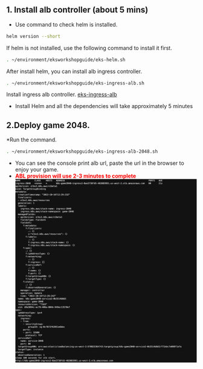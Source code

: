 ## 1. Install alb controller (about 5 mins)
* Use command to check helm is installed.
```bash
helm version --short
```
If helm is not installed, use the following command to install it first.
```bash
. ~/environment/eksworkshopguide/eks-helm.sh
```
After install helm, you can install alb ingress controller.
```bash
. ~/environment/eksworkshopguide/eks-ingress-alb.sh

```
Install ingress alb controller.
[eks-ingress-alb](./eks-ingress-alb.sh)
* Install Helm and all the dependencies will take approximately 5 minutes


## 2.Deploy game 2048.
*Run the command.
```bash
. ~/environment/eksworkshopguide/eks-ingress-alb-2048.sh

```
* You can see the console print alb url, paste the url in the browser to enjoy your game.
* **<font color=#FF0000>ABL provision will use 2-3 minutes to complete</font>**
![alb ingress game 2047](./screenshots/11-2048.png)

